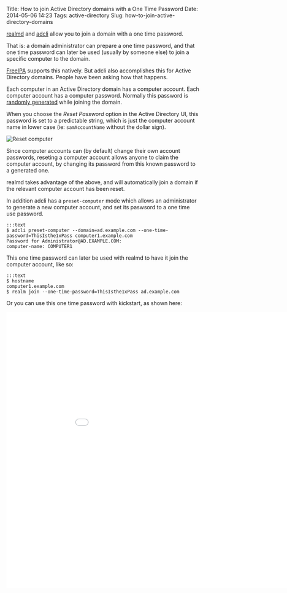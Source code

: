 Title: How to join Active Directory domains with a One Time Password
Date: 2014-05-06 14:23
Tags: active-directory
Slug: how-to-join-active-directory-domains

[realmd][] and [adcli][] allow you to join a domain with a one time
password.  
  
That is: a domain administrator can prepare a one time password, and
that one time password can later be used (usually by someone else) to
join a specific computer to the domain.  
  
[FreeIPA][] supports this natively. But adcli also accomplishes this for
Active Directory domains. People have been asking how that happens.  
  
Each computer in an Active Directory domain has a computer account. Each
computer account has a computer password. Normally this password is
[randomly generated][] while joining the domain.  
  
When you choose the *Reset Password* option in the Active Directory UI,
this password is set to a predictable string, which is just the computer
account name in lower case (ie: `samAccountName` without the dollar
sign).  
  

![Reset computer](images/reset-computer.png)

  
Since computer accounts can (by default) change their own account
passwords, reseting a computer account allows anyone to claim the
computer account, by changing its password from this known password to a
generated one.  
  
realmd takes advantage of the above, and will automatically join a
domain if the relevant computer account has been reset.  
  
In addition adcli has a `preset-computer` mode which allows an
administrator to generate a new computer account, and set its paswsord
to a one time use password.  
  

    :::text
    $ adcli preset-computer --domain=ad.example.com --one-time-password=ThisIsthe1xPass computer1.example.com
    Password for Administrator@AD.EXAMPLE.COM:
    computer-name: COMPUTER1

  
This one time password can later be used with realmd to have it join the
computer account, like so:  
  
    :::text
    $ hostname
    computer1.example.com
    $ realm join --one-time-password=ThisIsthe1xPass ad.example.com

  
Or you can use this one time password with kickstart, as shown here:  
  
  
<iframe allowfullscreen="" src="//www.youtube.com/embed/1Tm1jZ8fpW4" frameborder="0" height="720" width="960"></iframe>

  [realmd]: http://www.freedesktop.org/software/realmd/docs/
  [adcli]: http://www.freedesktop.org/software/realmd/adcli/adcli.html
  [FreeIPA]: http://www.freeipa.org/page/Main_Page
  [randomly generated]: http://cgit.freedesktop.org/realmd/adcli/tree/library/adenroll.c#n185
